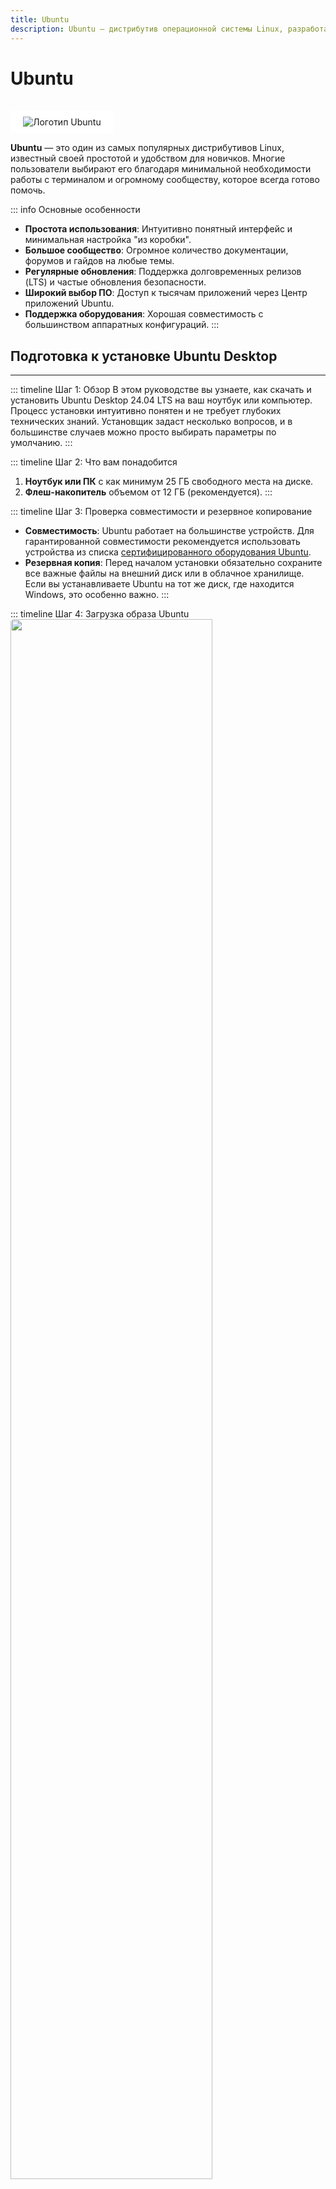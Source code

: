 ```yaml
---
title: Ubuntu
description: Ubuntu — дистрибутив операционной системы Linux, разработанный компанией Canonical Ltd.. В основе — ядро Linux, обеспечивающее взаимодействие между программным обеспечением и оборудованием. 
---
```


# Ubuntu

<div style="
  display: inline-block;
  margin-top: 1rem;
  padding: 10px 20px;
  background-color: white;
  border-radius: 5px;
  text-decoration: none;
">
  <img
    src="https://i.postimg.cc/6pGytdXy/Canonical-Ubuntu.png"
    alt="Логотип Ubuntu"
    style="vertical-align: middle;"
  />
</div>

**Ubuntu** — это один из самых популярных дистрибутивов Linux, известный своей простотой и удобством для новичков. Многие пользователи выбирают его благодаря минимальной необходимости работы с терминалом и огромному сообществу, которое всегда готово помочь.

::: info Основные особенности
- **Простота использования**: Интуитивно понятный интерфейс и минимальная настройка "из коробки".
- **Большое сообщество**: Огромное количество документации, форумов и гайдов на любые темы.
- **Регулярные обновления**: Поддержка долговременных релизов (LTS) и частые обновления безопасности.
- **Широкий выбор ПО**: Доступ к тысячам приложений через Центр приложений Ubuntu.
- **Поддержка оборудования**: Хорошая совместимость с большинством аппаратных конфигураций.
:::

## Подготовка к установке Ubuntu Desktop
---

::: timeline Шаг 1: Обзор
В этом руководстве вы узнаете, как скачать и установить Ubuntu Desktop 24.04 LTS на ваш ноутбук или компьютер. Процесс установки интуитивно понятен и не требует глубоких технических знаний. Установщик задаст несколько вопросов, и в большинстве случаев можно просто выбирать параметры по умолчанию.
:::

::: timeline Шаг 2: Что вам понадобится
1.  **Ноутбук или ПК** с как минимум 25 ГБ свободного места на диске.
2.  **Флеш-накопитель** объемом от 12 ГБ (рекомендуется).
:::

::: timeline Шаг 3: Проверка совместимости и резервное копирование
*   **Совместимость**: Ubuntu работает на большинстве устройств. Для гарантированной совместимости рекомендуется использовать устройства из списка [сертифицированного оборудования Ubuntu](https://ubuntu.com/certified).
*   **Резервная копия**: Перед началом установки обязательно сохраните все важные файлы на внешний диск или в облачное хранилище. Если вы устанавливаете Ubuntu на тот же диск, где находится Windows, это особенно важно.
:::

::: timeline Шаг 4: Загрузка образа Ubuntu
<img src="https://canonical-ubuntu-desktop-documentation.readthedocs-hosted.com/en/latest/_images/download-an-ubuntu-image.png" style="vertical-align: middle; border-radius: 5px; width: 80%; max-width: auto;"/>
1.  Перейдите на официальную страницу загрузки: <a href="https://ubuntu.com/download/desktop">Ubuntu</a>.
2.  Скачайте последнюю LTS-версию (например, Ubuntu 24.04 LTS). Файл будет иметь название вида <code>ubuntu-24.04.-desktop-amd64.iso</code>.
:::

::: timeline Шаг 5: Создание загрузочной флешки
Запишите скачанный образ Ubuntu на USB-накопитель, чтобы создать установочный носитель. Это не то же самое, что просто копировать скачанный образ: для этого потребуется специальное программное обеспечение.

Мы будем использовать приложение <b>balenaEtcher</b>, поскольку оно работает на Linux, Windows и macOS.
*   **Процесс**:
    1. На сайте balenaEtcher выберите версию, соответствующую вашей текущей операционной системе.
    2.  Загрузите и установите инструмент.
<img src="https://canonical-ubuntu-desktop-documentation.readthedocs-hosted.com/en/latest/_images/download-etcher.png" style="vertical-align: middle; border-radius: 5px; width: 80%; max-width: auto;"/>
    3.  Вставьте флеш-накопитель.
    4.  Запустите balenaEtcher, выберите скачанный образ Ubuntu и вашу флешку.
<img src="https://canonical-ubuntu-desktop-documentation.readthedocs-hosted.com/en/latest/_images/select-iso.png" style="vertical-align: middle; border-radius: 5px; width: 80%; max-width: auto;"/>
    5.  Нажмите **Flash!** для записи. *Процесс сотрет все данные на флешке*.

Теперь у вас есть USB-накопитель, который можно использовать в качестве установочного носителя Ubuntu.
:::

::: timeline Шаг 6: Загрузка с флешки
1. Вставьте USB-накопитель в ноутбук или ПК, на который вы хотите установить Ubuntu.

2. Перезагрузите компьютер.

3. Ваше устройство должно распознать установочный носитель и запустить установщик Ubuntu.

Если нет, перезагрузите его снова. На этот раз удерживайте кнопку <code>F12</code> во время загрузки. В появившемся меню загрузки выберите USB-устройство.

<code>F12</code> — наиболее распространённая клавиша для вызова меню загрузки системы, но <code>Escape</code>, <code>F2</code> и <code>F10</code> являются распространёнными альтернативами. Если вы не уверены, обратите внимание на краткое сообщение при запуске системы: оно часто подсказывает, какую клавишу нажать для доступа к меню загрузки. Вы также можете найти нужную клавишу в документации к вашему ноутбуку или ПК.
:::

::: timeline Шаг 7: Начало работы с установщиком
После загрузки с флешки откроется установщик Ubuntu. Следуйте шагам:
1.  **Язык**: Выберите язык интерфейса и установки.
<img src="https://canonical-ubuntu-desktop-documentation.readthedocs-hosted.com/en/latest/_images/choose-your-language.jpeg" style="vertical-align: middle; border-radius: 5px; width: 80%; max-width: auto;"/>
2.  **Раскладка клавиатуры**: Выберите раскладку, обычно «Русская».
<img src="https://canonical-ubuntu-desktop-documentation.readthedocs-hosted.com/en/latest/_images/keyboard-layout.jpeg" style="vertical-align: middle; border-radius: 5px; width: 80%; max-width: auto;"/>
3.  **Обновления и ПО**: Подключитесь к интернету и отметьте опции загрузки обновлений и установки стороннего программного обеспечения (графические драйверы, кодеки) для лучшей совместимости.
<img src="https://canonical-ubuntu-desktop-documentation.readthedocs-hosted.com/en/latest/_images/internet-connection.jpeg" style="vertical-align: middle; border-radius: 5px; width: 80%; max-width: auto;"/>
4.  **Тип установки**: Выберите «Установить Ubuntu» для продолжения.
<img src="https://canonical-ubuntu-desktop-documentation.readthedocs-hosted.com/en/latest/_images/try-or-install-ubuntu.jpeg" style="vertical-align: middle; border-radius: 5px; width: 80%; max-width: auto;"/>
:::

::: timeline Шаг 8: Настройка диска (важный шаг!)
*   **Для новичков (рекомендуется)**: Выберите **«Стереть диск и установить Ubuntu»**. Это автоматически настроит диск и сделает Ubuntu единственной системой.
<img src="https://canonical-ubuntu-desktop-documentation.readthedocs-hosted.com/en/latest/_images/type-of-installation.jpeg" style="vertical-align: middle; border-radius: 5px; width: 80%; max-width: auto;"/>
*   **Для двойной загрузки с Windows**: Если на диске есть Windows, установщик может предложить опцию **«Установить Ubuntu рядом с Windows»**.
*   **Для опытных пользователей**: Выберите **«Другой вариант»** для ручного разбиения диска на разделы.
<img src="https://canonical-ubuntu-desktop-documentation.readthedocs-hosted.com/en/latest/_images/disk-setup.jpeg" style="vertical-align: middle; border-radius: 5px; width: 80%; max-width: auto;"/>
*   **Шифрование (опционально)**: Для безопасности данных можно включить шифрование. *Обязательно запишите и сохраните в надежном месте пароль для расшифровки, иначе данные будут утеряны безвозвратно*.
<img src="https://canonical-ubuntu-desktop-documentation.readthedocs-hosted.com/en/latest/_images/advanced-features.jpeg" style="vertical-align: middle; border-radius: 5px; width: 80%; max-width: auto;"/>
:::

::: timeline Шаг 9: Создание учетной записи
*   Введите ваше имя, имя компьютера в сети, имя пользователя (логин) и надежный пароль.
*   Выберите, требуется ли ввод пароля при каждом входе в систему или вход должен выполняться автоматически.
<img src="https://canonical-ubuntu-desktop-documentation.readthedocs-hosted.com/en/latest/_images/create-your-account.jpeg" style="vertical-align: middle; border-radius: 5px; width: 80%; max-width: auto;"/>
:::

::: timeline Шаг 10: Завершение установки
1.  Выберите ваш **часовой пояс** на карте.
<img src="https://canonical-ubuntu-desktop-documentation.readthedocs-hosted.com/en/latest/_images/select-your-timezone.jpeg" style="vertical-align: middle; border-radius: 5px; width: 80%; max-width: auto;"/>
2.  Просмотрите сводку настроек и нажмите **«Установить»**.
<img src="https://canonical-ubuntu-desktop-documentation.readthedocs-hosted.com/en/latest/_images/slideshow.jpeg" style="vertical-align: middle; border-radius: 5px; width: 80%; max-width: auto;"/>
3.  Дождитесь окончания копирования файлов и настройки системы. Это займет некоторое время.
4.  После завершения установки появится запрос на перезагрузку. Нажмите **«Перезагрузить сейчас»** и извлеките флеш-накопитель, когда появится соответствующее сообщение.
<img src="https://canonical-ubuntu-desktop-documentation.readthedocs-hosted.com/en/latest/_images/installation-complete.jpeg" style="vertical-align: middle; border-radius: 5px; width: 80%; max-width: auto;"/>
:::

::: timeline Шаг 11: Первый запуск
1.  После перезагрузки компьютер загрузится в Ubuntu.
2.  Если вы включали шифрование диска, введите заданную парольную фразу.
3.  На экране входа в систему введите ваш пароль.
:::

::: timeline Шаг 12: Обновление системы
Сразу после установки рекомендуется обновить систему.
*   **Через графический интерфейс**: Запустите приложение **«Программа обновления Ubuntu»** и следуйте инструкциям.
*   **Через Терминал** (Ctrl+Alt+T):
    ```bash
    sudo apt update
    sudo apt upgrade
    ```
    Введите `Y` для подтверждения установки обновлений.
:::

::: timeline Шаг 13: Знакомство с рабочим столом
После входа в систему вы увидите чистый рабочий стол GNOME — стандартную среду Ubuntu.
- **Панель приложений**: Слева расположены значки часто используемых приложений
- **Верхняя панель**: Содержит меню системы, индикаторы и настройки
- **Активности**: Нажмите `Super` (Win) для доступа к обзору рабочих мест и поиска приложений

<img src="https://canonical-ubuntu-desktop-documentation.readthedocs-hosted.com/en/latest/_images/ubuntu-24-04-desktop.jpeg" style="vertical-align: middle; border-radius: 5px; width: 80%; max-width: auto;"/>
:::

::: timeline Шаг 14: Настройка системы и установка драйверов
1. Откройте **Параметры системы** из меню приложений
2. Проверьте раздел **«Обновления Ubuntu»** для установки проприетарных драйверов
3. В разделе **«Драйверы устройств»** выберите рекомендуемые драйверы для вашего оборудования
4. Настройте Wi-Fi, Bluetooth и другие периферийные устройства

*Совет: Для видеокарт NVIDIA всегда устанавливайте рекомендуемые драйверы для лучшей производительности.*
:::

::: timeline Шаг 15: Установка необходимого ПО
Ubuntu включает базовый набор программ, но вам может понадобиться дополнительное ПО:

**Через Центр приложений Ubuntu:**
- **Браузеры**: Firefox предустановлен, можно добавить Chrome
- **Офисные приложения**: LibreOffice (уже установлен)
- **Мультимедиа**: VLC, GIMP, Audacity
- **Разработка**: Visual Studio Code, Git

**Через терминал:**
```bash
sudo apt install vlc gimp audacity
```
:::

::: timeline Шаг 16: Настройка резервного копирования
Рекомендуем сразу настроить резервное копирование:
1. Откройте **Параметры** → **Хранилище** → **Резервные копии**
2. Включите автоматическое резервное копирование
3. Выберите папки для резервирования (Документы, Изображения и т.д.)
4. Укажите внешний диск или облачное хранилище

*Важно: Регулярное резервное копирование спасет ваши данные в случае проблем с системой.*
:::

## Альтернативные варианты Ubuntu
---

::: info Выбор редакции Ubuntu
В зависимости от ваших потребностей и оборудования, можно выбрать другую редакцию Ubuntu:

- **Ubuntu Server**: Для серверов и разработки без графического интерфейса
- **Kubuntu**: С окружением KDE Plasma для любителей Windows-подобного интерфейса
- **Xubuntu**: С легковесным XFCE для старых компьютеров
- **Lubuntu**: С LXQt для очень слабого оборудования
- **Ubuntu MATE**: Классический интерфейс с низкими требованиями
:::

### Установка Ubuntu в виртуальной машине
Если вы не готовы к полной установке, попробуйте Ubuntu в виртуальной машине:

**С помощью VirtualBox:**
1. Скачайте и установите [VirtualBox](https://www.virtualbox.org/)
2. Создайте новую виртуальную машину
3. Выделите 2-4 ГБ ОЗУ и 25 ГБ места на диске
4. Загрузитесь с созданного установочного ISO-образа

*Преимущество: Можно тестировать Ubuntu без изменения основной системы.*

### Установка WSL2 в Windows 10/11
Для разработчиков идеально подходит подсистема Windows для Linux:

```powershell
wsl --install
```
Или для конкретной версии Ubuntu:
```powershell
wsl --install -d Ubuntu-24.04
```

## Решение распространенных проблем
---

::: timeline Проблема 1: Не загружается установщик
- **Причина**: Неправильная запись образа на флешку
- **Решение**: Перезапишите флешку с помощью Rufus (Windows) или dd (Linux)
- **Проверка**: Скачайте образ заново и проверьте контрольную сумму SHA256
:::

::: timeline Проблема 2: Черный экран после установки
- **Причина**: Проблемы с драйверами NVIDIA
- **Решение**: При загрузке нажмите `Shift` для выбора режима восстановления
- **Альтернатива**: В меню GRUB добавьте параметр `nomodeset` к строке загрузки
:::

::: timeline Проблема 3: Не работает Wi-Fi
- **Причина**: Отсутствуют проприетарные драйверы
- **Решение**: Подключитесь по кабелю и установите драйверы через "Дополнительные драйверы"
- **Временное решение**: Используйте USB-модем для первоначальной настройки
:::

::: timeline Проблема 4: Не определяется жесткий диск
- **Причина**: Включен режим Intel RST в BIOS
- **Решение**: Переключите режим SATA с RST на AHCI в настройках BIOS/UEFI
- **Важно**: Это может потребовать переустановки Windows
:::

## Полезные команды для новичков
---

```bash
# Обновление системы
sudo apt update && sudo apt upgrade

# Поиск пакетов
apt search имя_пакета

# Установка программ
sudo apt install имя_пакета

# Удаление программ
sudo apt remove имя_пакета

# Просмотр информации о системе
neofetch

# Очистка системы
sudo apt autoremove
sudo apt autoclean
```

## Дополнительные ресурсы
---

- **Официальная документация**: [help.ubuntu.com](https://help.ubuntu.com)
- **Русскоязычное сообщество**: [ubuntu.ru](https://ubuntu.ru/)
- **Форум поддержки**: [askubuntu.com](https://askubuntu.com)
- **База знаний**: [wiki.ubuntu.com](https://wiki.ubuntu.com/)

Поздравляем с успешной установкой!
Теперь у вас есть полностью функционирующая система Ubuntu. Не бойтесь экспериментировать и изучать новые возможности. Помните, что сообщество Ubuntu всегда готово помочь в решении любых вопросов.